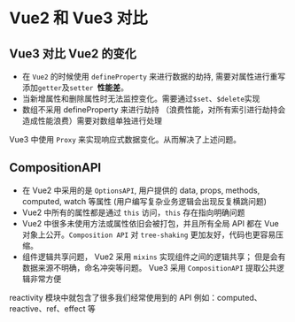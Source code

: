 # Vue2 和 Vue3 对比

## Vue3 对比 Vue2 的变化

- 在 `Vue2` 的时候使用 `defineProperty` 来进行数据的劫持, 需要对属性进行重写添加`getter`及`setter `**性能差**。
- 当新增属性和删除属性时无法监控变化。需要通过`$set`、`$delete`实现
- 数组不采用 defineProperty 来进行劫持 （浪费性能，对所有索引进行劫持会造成性能浪费）需要对数组单独进行处理

Vue3 中使用 `Proxy` 来实现响应式数据变化。从而解决了上述问题。

## CompositionAPI

- 在 Vue2 中采用的是 `OptionsAPI`, 用户提供的 data, props, methods, computed, watch 等属性 (用户编写复杂业务逻辑会出现反复横跳问题)
- Vue2 中所有的属性都是通过 `this` 访问，`this` 存在指向明确问题
- Vue2 中很多未使用方法或属性依旧会被打包，并且所有全局 API 都在 Vue 对象上公开。`Composition API` 对 `tree-shaking` 更加友好，代码也更容易压缩。
- 组件逻辑共享问题， Vue2 采用 `mixins` 实现组件之间的逻辑共享； 但是会有数据来源不明确，命名冲突等问题。 Vue3 采用 `CompositionAPI` 提取公共逻辑非常方便

reactivity 模块中就包含了很多我们经常使用到的 API 例如：computed、reactive、ref、effect 等